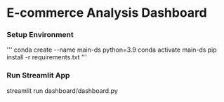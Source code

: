 # E-commerce Analysis Dashboard

### Setup Environment
'''
conda create --name main-ds python=3.9
conda activate main-ds
pip install -r requirements.txt
'''

### Run Streamlit App
streamlit run dashboard/dashboard.py
